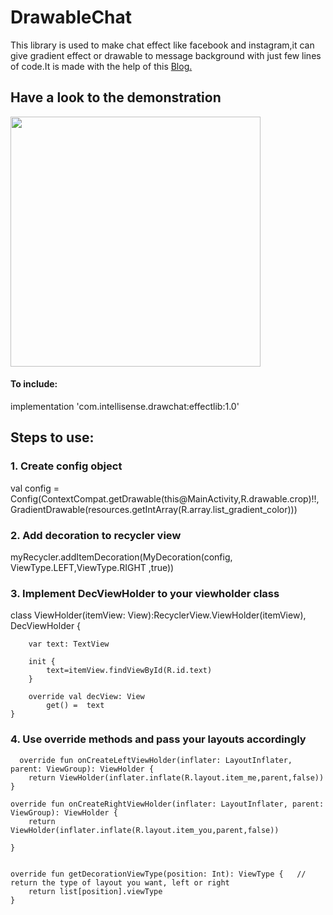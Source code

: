 # DrawableChat
This library is used to make chat effect like facebook and instagram,it can give gradient effect or drawable to message background with just few lines of code.It is made with the help of this <a href="https://noties.io/blog/2019/04/23/gradientmessenger/index.html">
 Blog.</a>

<h2>Have a look to the demonstration</h2>
        
<img src="https://noties.io/assets/images/gradient-messenger-round-2.png" width="400">

<h4>To include:</h4>

implementation 'com.intellisense.drawchat:effectlib:1.0'

<h2>Steps to use:</h2>

<h3>1. Create config object</h3>
  val config = Config(ContextCompat.getDrawable(this@MainActivity,R.drawable.crop)!!,      
            GradientDrawable(resources.getIntArray(R.array.list_gradient_color)))

<h3>2. Add decoration to recycler view</h3>
  myRecycler.addItemDecoration(MyDecoration(config, ViewType.LEFT,ViewType.RIGHT ,true))

<h3>3. Implement DecViewHolder to your viewholder class</h3>
  class ViewHolder(itemView: View):RecyclerView.ViewHolder(itemView), DecViewHolder { 
  
        var text: TextView
        
        init {
            text=itemView.findViewById(R.id.text)
        }

        override val decView: View   
            get() =  text
    }
    
 <h3>4. Use override methods and pass your layouts accordingly</h3>
    
    
      override fun onCreateLeftViewHolder(inflater: LayoutInflater, parent: ViewGroup): ViewHolder {
        return ViewHolder(inflater.inflate(R.layout.item_me,parent,false))
    }

    override fun onCreateRightViewHolder(inflater: LayoutInflater, parent: ViewGroup): ViewHolder {
        return ViewHolder(inflater.inflate(R.layout.item_you,parent,false))

    }


    override fun getDecorationViewType(position: Int): ViewType {   // return the type of layout you want, left or right
        return list[position].viewType
    }


